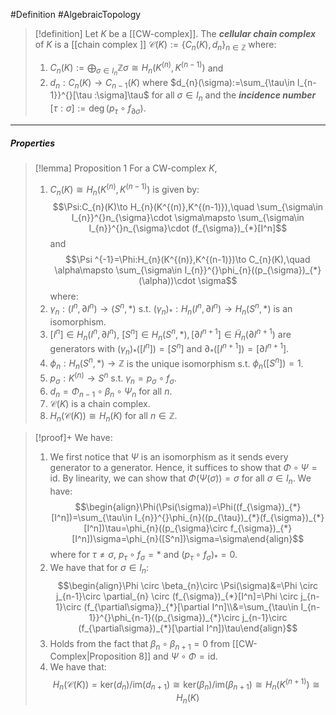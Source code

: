 #Definition #AlgebraicTopology 

> [!definition]
> Let $K$ be a [[CW-complex]]. The ***cellular chain complex*** of $K$ is a [[chain complex ]] $\mathcal{C}(K):=\{ C_{n}(K),d_{n} \}_{n\in \mathbb{Z}}$ where:
> 1. $C_{n}(K):=\bigoplus_{\sigma\in I_{n}}\mathbb{Z}\sigma\cong H_{n}(K^{(n)},K^{(n-1)})$ and
> 2. $d_{n}:C_{n}(K)\to C_{n-1}(K)$ where $d_{n}(\sigma):=\sum_{\tau\in I_{n-1}}^{}[\tau :\sigma]\tau$ for all $\sigma\in I_{n}$ and the ***incidence number*** $[\tau:\sigma]:=\deg(p_{\tau} \circ f_{\partial \sigma})$.

---
##### Properties
> [!lemma] Proposition 1
> For a CW-complex $K$, 
> 1. $C_{n}(K)\cong H_{n}(K^{(n)},K^{(n-1)})$ is given by: $$\Psi:C_{n}(K)\to H_{n}(K^{(n)},K^{(n-1)}),\quad \sum_{\sigma\in I_{n}}^{}n_{\sigma}\cdot \sigma\mapsto \sum_{\sigma\in I_{n}}^{}n_{\sigma}\cdot (f_{\sigma})_{*}[I^n]$$and$$\Psi ^{-1}=\Phi:H_{n}(K^{(n)},K^{(n-1)})\to C_{n}(K),\quad \alpha\mapsto \sum_{\sigma\in I_{n}}^{}\phi_{n}((p_{\sigma})_{*}(\alpha))\cdot \sigma$$where:
> 	1. $\gamma_{n}:(I^n,\partial I^n)\to (S^n,*)$ s.t. $(\gamma_{n})_{*}:H_{n}(I^n,\partial I^n)\to H_{n}(S^n,*)$ is an isomorphism.
> 	2. $[I^n]\in H_{n}(I^n,\partial I^n)$, $[S^n]\in H_{n}(S^n,*),[\partial I^{n+1}]\in \tilde{H}_{n}(\partial I^{n+1})$ are generators with $(\gamma_{n})_{*}([I^n])=[S^n]$ and $\partial_{*}([I^{n+1}])=[\partial I^{n+1}]$. 
> 	3. $\phi_{n}:H_{n}(S^n,*)\to \mathbb{Z}$ is the unique isomorphism s.t. $\phi_{n}([S^n])=1$.
> 	4. $p_{\sigma}:K^{(n)}\to S^n$ s.t. $\gamma_{n}=p_{\sigma} \circ f_{\sigma}$.
> 2. $d_{n}=\Phi_{n-1} \circ \beta_{n}\circ\Psi_{n}$ for all $n$.
> 3. $\mathcal{C}(K)$ is a chain complex. 
> 4. $H_{n}(\mathcal{C}(K))\cong H_{n}(K)$ for all $n\in \mathbb{Z}$.

> [!proof]+
> We have:
> 1. We first notice that $\Psi$ is an isomorphism as it sends every generator to a generator. Hence, it suffices to show that $\Phi \circ\Psi=\text{id}$. By linearity, we can show that $\Phi(\Psi(\sigma))=\sigma$ for all $\sigma\in I_n$. We have: $$\begin{align}\Phi(\Psi(\sigma))=\Phi((f_{\sigma})_{*}[I^n])=\sum_{\tau\in I_{n}}^{}\phi_{n}((p_{\tau})_{*}(f_{\sigma})_{*}[I^n])\tau=\phi_{n}((p_{\sigma}\circ f_{\sigma})_{*}[I^n])\sigma=\phi_{n}([S^n])\sigma=\sigma\end{align}$$where for $\tau\neq\sigma$, $p_{\tau} \circ f_{\sigma}=*$ and $(p_{\tau}\circ f_{\sigma})_{*}=0$.
> 2. We have that for $\sigma\in I_{n}$: $$\begin{align}\Phi \circ \beta_{n}\circ \Psi(\sigma)&=\Phi \circ j_{n-1}\circ \partial_{n} \circ (f_{\sigma})_{*}[I^n]=\Phi \circ j_{n-1}\circ (f_{\partial\sigma})_{*}[\partial I^n]\\&=\sum_{\tau\in I_{n-1}}^{}\phi_{n-1}((p_{\sigma})_{*}\circ j_{n-1}\circ (f_{\partial\sigma})_{*}[\partial I^n])\tau\end{align}$$
> 3. Holds from the fact that $\beta_{n}\circ\beta_{n+1}=0$ from [[CW-Complex|Proposition 8]] and $\Psi \circ\Phi=\text{id}$.
> 4. We have that: $$H_{n}(\mathcal{C}(K))=\text{ker}(d_{n}) / \text{im}(d_{n+1})\cong \text{ker}(\beta_{n}) / \text{im}(\beta_{n+1})\cong H_{n}(K^{(n+1)})\cong H_{n}(K)$$